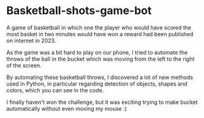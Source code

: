 # Basketball-shots-game-bot

A game of basketball in which one the player who would have scored the most basket in two minutes would have won a reward had been published on internet in 2023.

As the game was a bit hard to play on our phone, I tried to automate the throws of the ball in the bucket which was moving from the left to the right of the screen.

By automating these basketball throws, I discovered a lot of new methods used in Python, in particular regarding detection of objects, shapes and colors, which you can see in the code.

I finally haven't won the challenge, but it was exciting trying to make bucket automatically without even moving my mouse :) 

